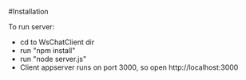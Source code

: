 #Installation

To run server:
* cd to WsChatClient dir 
* run "npm install" 
* run "node server.js"
* Client appserver runs on port 3000, so open http://localhost:3000